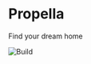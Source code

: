 # Propella
Find your dream home

![Build](https://github.com/neildobson-au/Propella/actions/workflows/build.yml/badge.svg)
